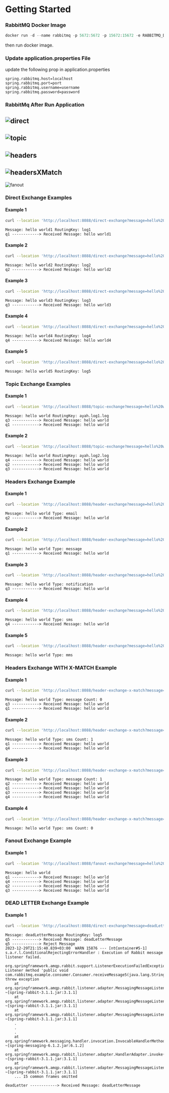 # Getting Started

### RabbitMQ Docker Image

```powershell
docker run -d --name rabbitmq -p 5672:5672 -p 15672:15672 -e RABBITMQ_DEFAULT_USER=userName -e RABBITMQ_DEFAULT_PASS=password rabbitmq:3.12-management
```
then run docker image.

### Update application.properties File
update the following prop in application.properties

```properties
spring.rabbitmq.host=localhost
spring.rabbitmq.port=port
spring.rabbitmq.username=username
spring.rabbitmq.password=password
```

### RabbitMq After Run Application

![direct](./img/direct.png)
---
![topic](./img/topic.png)
---
![headers](./img/headers.png)
---
![headersXMatch](./img/headers_x_match.png)
---
![fanout](./img/fanout.png)

### Direct Exchange Examples

#### Example 1
```bash
curl --location 'http://localhost:8088/direct-exchange?message=hello%20world1&routingKey=log1'
```

```text
Message: hello world1 RoutingKey: log1
q1 ------------> Received Message: hello world1
```

#### Example 2
```bash
curl --location 'http://localhost:8088/direct-exchange?message=hello%20world2&routingKey=log2'
```

```text
Message: hello world2 RoutingKey: log2
q2 ------------> Received Message: hello world2
```

#### Example 3
```bash
curl --location 'http://localhost:8088/direct-exchange?message=hello%20world3&routingKey=log3'
```

```text
Message: hello world3 RoutingKey: log3
q3 ------------> Received Message: hello world3
```

#### Example 4
```bash
curl --location 'http://localhost:8088/direct-exchange?message=hello%20world4&routingKey=log4'
```

```text
Message: hello world4 RoutingKey: log4
q4 ------------> Received Message: hello world4
```

#### Example 5
```bash
curl --location 'http://localhost:8088/direct-exchange?message=hello%20world5&routingKey=log5'
```

```text
Message: hello world5 RoutingKey: log5
```

### Topic Exchange Examples

#### Example 1
```bash
curl --location 'http://localhost:8088/topic-exchange?message=hello%20world&routingKey=ayah.log1.log'
```

```text
Message: hello world RoutingKey: ayah.log1.log
q3 ------------> Received Message: hello world
q1 ------------> Received Message: hello world
```

#### Example 2
```bash
curl --location 'http://localhost:8088/topic-exchange?message=hello%20world&routingKey=ayah.log2.log'
```

```text
Message: hello world RoutingKey: ayah.log2.log
q4 ------------> Received Message: hello world
q2 ------------> Received Message: hello world
q3 ------------> Received Message: hello world
```

### Headers Exchange Example

#### Example 1
```bash
curl --location 'http://localhost:8088/header-exchange?message=hello%20world&type=email'
```

```text
Message: hello world Type: email
q2 ------------> Received Message: hello world
```

#### Example 2

```bash
curl --location 'http://localhost:8088/header-exchange?message=hello%20world&type=message'
```

```text
Message: hello world Type: message
q1 ------------> Received Message: hello world
```

#### Example 3
```bash
curl --location 'http://localhost:8088/header-exchange?message=hello%20world&type=notification'
```

```text
Message: hello world Type: notification
q3 ------------> Received Message: hello world
```

#### Example 4
```bash
curl --location 'http://localhost:8088/header-exchange?message=hello%20world&type=sms'
```

```text
Message: hello world Type: sms
q4 ------------> Received Message: hello world
```

#### Example 5
```bash
curl --location 'http://localhost:8088/header-exchange?message=hello%20world&type=mms'
```

```text
Message: hello world Type: mms
```

### Headers Exchange WITH X-MATCH Example

#### Example 1
```bash
curl --location 'http://localhost:8088/header-exchange-x-match?message=hello%20world&type=message&count=0'
```

```text
Message: hello world Type: message Count: 0
q3 ------------> Received Message: hello world
q1 ------------> Received Message: hello world
```

#### Example 2

```bash
curl --location 'http://localhost:8088/header-exchange-x-match?message=hello%20world&type=sms&count=1'
```

```text
Message: hello world Type: sms Count: 1
q1 ------------> Received Message: hello world
q4 ------------> Received Message: hello world
```

#### Example 3
```bash
curl --location 'http://localhost:8088/header-exchange-x-match?message=hello%20world&type=message&count=1'
```

```text
Message: hello world Type: message Count: 1
q2 ------------> Received Message: hello world
q1 ------------> Received Message: hello world
q3 ------------> Received Message: hello world
q4 ------------> Received Message: hello world
```

#### Example 4
```bash
curl --location 'http://localhost:8088/header-exchange-x-match?message=hello%20world&type=sms&count=0'
```

```text
Message: hello world Type: sms Count: 0
```

### Fanout Exchange Example

#### Example 1
```bash
curl --location 'http://localhost:8088/fanout-exchange?message=hello%20world'
```

```text
Message: hello world
q1 ------------> Received Message: hello world
q4 ------------> Received Message: hello world
q2 ------------> Received Message: hello world
q3 ------------> Received Message: hello world
```

### DEAD LETTER Exchange Example

#### Example 1
```bash
curl --location 'http://localhost:8088/direct-exchange?message=deadLetterMessage&routingKey=log5'
```

```text
Message: deadLetterMessage RoutingKey: log5
q5 ------------> Received Message: deadLetterMessage
q5 ------------> Reject Message
2023-12-29T21:15:40.839+03:00  WARN 15876 --- [ntContainer#5-1] s.a.r.l.ConditionalRejectingErrorHandler : Execution of Rabbit message listener failed.

org.springframework.amqp.rabbit.support.ListenerExecutionFailedException: Listener method 'public void com.rabbitmq.example.consumer.Consumer.receiveMessage5(java.lang.String)' threw exception
	at org.springframework.amqp.rabbit.listener.adapter.MessagingMessageListenerAdapter.invokeHandler(MessagingMessageListenerAdapter.java:286) ~[spring-rabbit-3.1.1.jar:3.1.1]
	at org.springframework.amqp.rabbit.listener.adapter.MessagingMessageListenerAdapter.invokeHandlerAndProcessResult(MessagingMessageListenerAdapter.java:224) ~[spring-rabbit-3.1.1.jar:3.1.1]
	at org.springframework.amqp.rabbit.listener.adapter.MessagingMessageListenerAdapter.onMessage(MessagingMessageListenerAdapter.java:149) ~[spring-rabbit-3.1.1.jar:3.1.1]
	.
	.
	.
	at org.springframework.messaging.handler.invocation.InvocableHandlerMethod.invoke(InvocableHandlerMethod.java:119) ~[spring-messaging-6.1.2.jar:6.1.2]
	at org.springframework.amqp.rabbit.listener.adapter.HandlerAdapter.invoke(HandlerAdapter.java:75) ~[spring-rabbit-3.1.1.jar:3.1.1]
	at org.springframework.amqp.rabbit.listener.adapter.MessagingMessageListenerAdapter.invokeHandler(MessagingMessageListenerAdapter.java:277) ~[spring-rabbit-3.1.1.jar:3.1.1]
	... 15 common frames omitted

deadLetter ------------> Received Message: deadLetterMessage
```